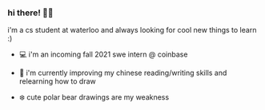 ### hi there! 🐻‍❄️

i'm a cs student at waterloo and always looking for cool new things to learn :)

- 💻  i'm an incoming fall 2021 swe intern @ coinbase

- 🌱  i'm currently improving my chinese reading/writing skills and relearning how to draw
- ❄️  cute polar bear drawings are my weakness


<!--
**cui-cathy/cui-cathy** is a ✨ _special_ ✨ repository because its `README.md` (this file) appears on your GitHub profile.

Here are some ideas to get you started:

- 🔭 I’m currently working on ...
- 🌱 I’m currently learning ...
- 👯 I’m looking to collaborate on ...
- 🤔 I’m looking for help with ...
- 💬 Ask me about ...
- 📫 How to reach me: ...
- 😄 Pronouns: ...
- ⚡ Fun fact: ...
-->
